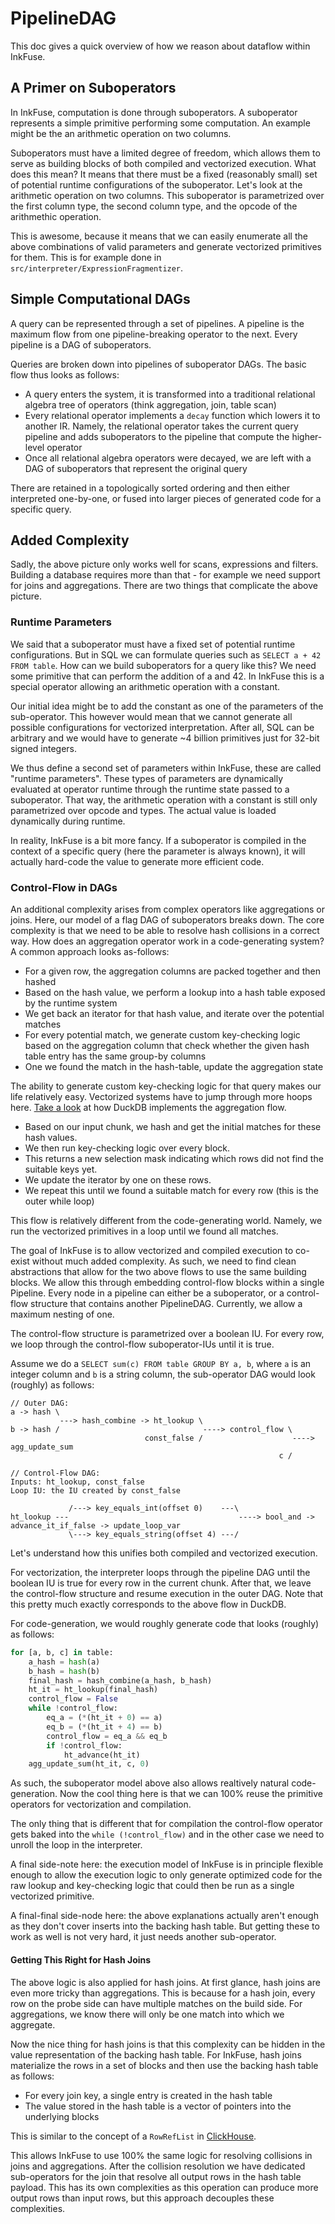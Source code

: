 # PipelineDAG 
This doc gives a quick overview of how we reason about dataflow within InkFuse.

## A Primer on Suboperators
In InkFuse, computation is done through suboperators.
A suboperator represents a simple primitive performing some computation.
An example might be the an arithmetic operation on two columns.

Suboperators must have a limited degree of freedom, which allows them to serve
as building blocks of both compiled and vectorized execution.
What does this mean? It means that there must be a fixed (reasonably small) set of potential runtime configurations of the suboperator.
Let's look at the arithmetic operation on two columns.
This suboperator is parametrized over the first column type, the second column type, and the opcode of the arithmethic operation.

This is awesome, because it means that we can easily enumerate all the above combinations of valid parameters and generate vectorized primitives for them.
This is for example done in `src/interpreter/ExpressionFragmentizer`.

## Simple Computational DAGs
A query can be represented through a set of pipelines.
A pipeline is the maximum flow from one pipeline-breaking operator to the next.
Every pipeline is a DAG of suboperators.

Queries are broken down into pipelines of suboperator DAGs. The basic flow thus looks as follows:
- A query enters the system, it is transformed into a traditional relational algebra tree of operators (think aggregation, join, table scan)
- Every relational operator implements a `decay` function which lowers it to another IR. Namely, the relational operator takes the current query
pipeline and adds suboperators to the pipeline that compute the higher-level operator
- Once all relational algebra operators were decayed, we are left with a DAG of suboperators that represent the original query

There are retained in a topologically sorted ordering and then either interpreted one-by-one,
or fused into larger pieces of generated code for a specific query.



## Added Complexity
Sadly, the above picture only works well for scans, expressions and filters.
Building a database requires more than that - for example we need support for joins and aggregations.
There are two things that complicate the above picture.

### Runtime Parameters
We said that a suboperator must have a fixed set of potential runtime configurations.
But in SQL we can formulate queries such as `SELECT a + 42 FROM table`. 
How can we build suboperators for a query like this? We need some primitive that can perform the addition of a and 42.
In InkFuse this is a special operator allowing an arithmetic operation with a constant.

Our initial idea might be to add the constant as one of the parameters of the sub-operator.
This however would mean that we cannot generate all possible configurations for vectorized interpretation.
After all, SQL can be arbitrary and we would have to generate ~4 billion primitives just for 32-bit signed integers.

We thus define a second set of parameters within InkFuse, these are called "runtime parameters".
These types of parameters are dynamically evaluated at operator runtime through the runtime state passed to a suboperator.
That way, the arithmetic operation with a constant is still only parametrized over opcode and types.
The actual value is loaded dynamically during runtime.

In reality, InkFuse is a bit more fancy. 
If a suboperator is compiled in the context of a specific query (here the parameter is always known),
it will actually hard-code the value to generate more efficient code.

### Control-Flow in DAGs 
An additional complexity arises from complex operators like aggregations or joins.
Here, our model of a flag DAG of suboperators breaks down.
The core complexity is that we need to be able to resolve hash collisions in a correct way.
How does an aggregation operator work in a code-generating system? A common approach looks as-follows:
- For a given row, the aggregation columns are packed together and then hashed
- Based on the hash value, we perform a lookup into a hash table exposed by the runtime system
- We get back an iterator for that hash value, and iterate over the potential matches
- For every potential match, we generate custom key-checking logic based on the aggregation column that check whether
the given hash table entry has the same group-by columns
- One we found the match in the hash-table, update the aggregation state 

The ability to generate custom key-checking logic for that query makes our life relatively easy.
Vectorized systems have to jump through more hoops here. [Take a look](https://github.com/duckdb/duckdb/blob/1751116044c5e89eb121276e867c1f3531291295/src/execution/aggregate_hashtable.cpp#L426) at how DuckDB implements the aggregation flow.

- Based on our input chunk, we hash and get the initial matches for these hash values.
- We then run key-checking logic over every block.
- This returns a new selection mask indicating which rows did not find the suitable keys yet.
- We update the iterator by one on these rows.
- We repeat this until we found a suitable match for every row (this is the outer while loop)

This flow is relatively different from the code-generating world.
Namely, we run the vectorized primitives in a loop until we found all matches.

The goal of InkFuse is to allow vectorized and compiled execution to co-exist without much added complexity.
As such, we need to find clean abstractions that allow for the two above flows to use the same building blocks.
We allow this through embedding control-flow blocks within a single Pipeline.
Every node in a pipeline can either be a suboperator, or a control-flow structure that contains another PipelineDAG.
Currently, we allow a maximum nesting of one.

The control-flow structure is parametrized over a boolean IU.
For every row, we loop through the control-flow suboperator-IUs until it is true.

Assume we do a `SELECT sum(c) FROM table GROUP BY a, b`, where `a` is an integer column and `b` is a string column,
the sub-operator DAG would look (roughly) as follows:
```
// Outer DAG:
a -> hash \
           ---> hash_combine -> ht_lookup \   
b -> hash /                                ----> control_flow \ 
                              const_false /                    ----> agg_update_sum                   
                                                            c /

// Control-Flow DAG:
Inputs: ht_lookup, const_false
Loop IU: the IU created by const_false

             /---> key_equals_int(offset 0)    ---\
ht_lookup ---                                      ----> bool_and -> advance_it_if_false -> update_loop_var
             \---> key_equals_string(offset 4) ---/

```

Let's understand how this unifies both compiled and vectorized execution.

For vectorization, the interpreter loops through the pipeline DAG until the boolean IU is true for every row in the current chunk.
After that, we leave the control-flow structure and resume execution in the outer DAG.
Note that this pretty much exactly corresponds to the above flow in DuckDB.

For code-generation, we would roughly generate code that looks (roughly) as follows:
```python
for [a, b, c] in table:
    a_hash = hash(a)
    b_hash = hash(b)
    final_hash = hash_combine(a_hash, b_hash)
    ht_it = ht_lookup(final_hash)
    control_flow = False
    while !control_flow:
        eq_a = (*(ht_it + 0) == a)
        eq_b = (*(ht_it + 4) == b)
        control_flow = eq_a && eq_b
        if !control_flow:
            ht_advance(ht_it)
    agg_update_sum(ht_it, c, 0)   
```

As such, the suboperator model above also allows realtively natural code-generation.
Now the cool thing here is that we can 100% reuse the primitive operators for vectorization and compilation.

The only thing that is different that for compilation the control-flow operator gets baked into the `while (!control_flow)`
and in the other case we need to unroll the loop in the interpreter.

A final side-note here: the execution model of InkFuse is in principle flexible enough to allow the execution logic
to only generate optimized code for the raw lookup and key-checking logic that could then be run as a single vectorized primitive.

A final-final side-node here: the above explanations actually aren't enough as they don't cover inserts into the backing hash table.
But getting these to work as well is not very hard, it just needs another sub-operator.

#### Getting This Right for Hash Joins

The above logic is also applied for hash joins.
At first glance, hash joins are even more tricky than aggregations.
This is because for a hash join, every row on the probe side can have multiple matches on the build side.
For aggregations, we know there will only be one match into which we aggregate.

Now the nice thing for hash joins is that this complexity can be hidden in the value representation of the backing hash table.
For InkFuse, hash joins materialize the rows in a set of blocks and then use the backing hash table as follows:
- For every join key, a single entry is created in the hash table
- The value stored in the hash table is a vector of pointers into the underlying blocks

This is similar to the concept of a `RowRefList` in [ClickHouse](https://github.com/ClickHouse/ClickHouse/blob/6d1154b50572b97bd7d7d32f375095644d72d69a/src/Interpreters/RowRefs.h#L36).

This allows InkFuse to use 100% the same logic for resolving collisions in joins and aggregations.
After the collision resolution we have dedicated sub-operators for the join that resolve all output rows in the hash table payload.
This has its own complexities as this operation can produce more output rows than input rows, but this approach decouples these complexities.
